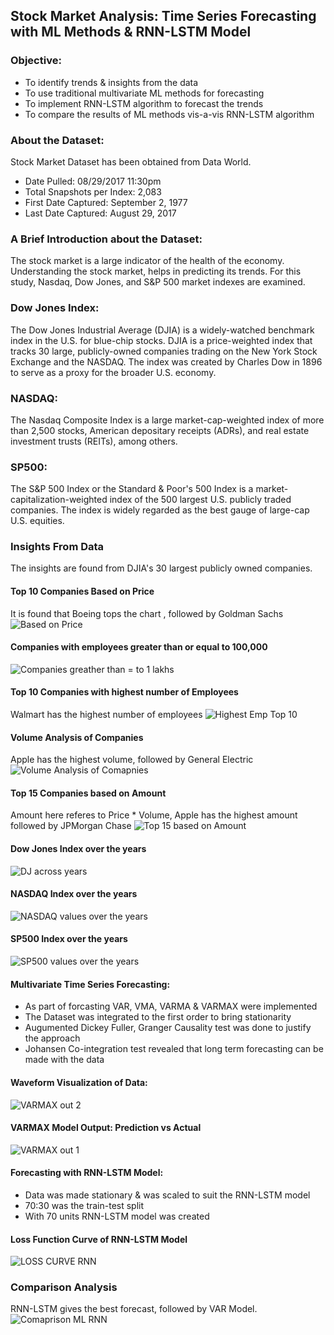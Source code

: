 ## Stock Market Analysis: Time Series Forecasting with ML Methods & RNN-LSTM Model

### Objective:
- To identify trends & insights from the data
- To use traditional multivariate ML methods for forecasting
- To implement RNN-LSTM algorithm to forecast the trends
- To compare the results of ML methods vis-a-vis RNN-LSTM algorithm

### About the Dataset: 
Stock Market Dataset has been obtained from Data World.
- Date Pulled: 08/29/2017 11:30pm
- Total Snapshots per Index: 2,083
- First Date Captured: September 2, 1977
- Last Date Captured: August 29, 2017

### A Brief Introduction about the Dataset:
The stock market is a large indicator of the health of the economy. Understanding the stock market, helps in predicting its trends. For this study, Nasdaq, Dow Jones, and S&P 500 market indexes are examined.

### Dow Jones Index:
The Dow Jones Industrial Average (DJIA) is a widely-watched benchmark index in the U.S. for blue-chip stocks. DJIA is a price-weighted index that tracks 30 large, publicly-owned companies trading on the New York Stock Exchange and the NASDAQ. The index was created by Charles Dow in 1896 to serve as a proxy for the broader U.S. economy.

### NASDAQ:
The Nasdaq Composite Index is a large market-cap-weighted index of more than 2,500 stocks, American depositary receipts (ADRs), and real estate investment trusts (REITs), among others.

### SP500: 
The S&P 500 Index or the Standard & Poor's 500 Index is a market-capitalization-weighted index of the 500 largest U.S. publicly traded companies. The index is widely regarded as the best gauge of large-cap U.S. equities.

### Insights From Data
The insights are found from DJIA's 30 largest publicly owned companies.
#### Top 10 Companies Based on Price
It is found that Boeing tops the chart , followed by Goldman Sachs
![Based on Price](https://user-images.githubusercontent.com/47745543/83325351-50521f80-a289-11ea-80e6-cdd7335ecb4d.JPG)

#### Companies with employees greater than or equal to 100,000
![Companies greather than = to 1 lakhs](https://user-images.githubusercontent.com/47745543/83325367-695ad080-a289-11ea-8d6c-c626a54ff6da.JPG)

#### Top 10 Companies with highest number of Employees
Walmart has the highest number of employees
![Highest Emp Top 10](https://user-images.githubusercontent.com/47745543/83325396-8c858000-a289-11ea-9c28-2dd56ce8f429.JPG)

#### Volume Analysis of Companies
Apple has the highest volume, followed by General Electric 
![Volume Analysis of Comapnies](https://user-images.githubusercontent.com/47745543/83327033-76ca8780-a296-11ea-86a9-30c0f6411a2b.JPG)

#### Top 15 Companies based on Amount
Amount here referes to Price * Volume, Apple has the highest amount followed by JPMorgan Chase
![Top 15 based on Amount](https://user-images.githubusercontent.com/47745543/83325426-bc348800-a289-11ea-8329-c56504a6fdd7.JPG)

#### Dow Jones Index over the years 
![DJ across years](https://user-images.githubusercontent.com/47745543/83325383-7b3c7380-a289-11ea-99c3-7932dae46d7a.JPG)

#### NASDAQ Index over the years
![NASDAQ values over the years](https://user-images.githubusercontent.com/47745543/83325405-9b6c3280-a289-11ea-8d38-74e343ad03f7.JPG)

#### SP500 Index over the years
![SP500 values over the years](https://user-images.githubusercontent.com/47745543/83325413-ac1ca880-a289-11ea-8a8b-f916667dced3.JPG)

#### Multivariate Time Series Forecasting:
- As part of forcasting VAR, VMA, VARMA & VARMAX were implemented 
- The Dataset was integrated to the first order to bring stationarity 
- Augumented Dickey Fuller, Granger Causality test was done to justify the approach 
- Johansen Co-integration test revealed that long term forecasting can be made with the data

#### Waveform Visualization of Data:
![VARMAX out 2](https://user-images.githubusercontent.com/47745543/83326390-47fde280-a291-11ea-9933-f16698455b46.JPG)

#### VARMAX Model Output: Prediction vs Actual
![VARMAX out 1](https://user-images.githubusercontent.com/47745543/83326395-53510e00-a291-11ea-80d8-81d524be01cd.JPG)

#### Forecasting with RNN-LSTM Model:
- Data was made stationary & was scaled to suit the RNN-LSTM model
- 70:30 was the train-test split
- With 70 units RNN-LSTM model was created

#### Loss Function Curve of RNN-LSTM Model
![LOSS CURVE RNN](https://user-images.githubusercontent.com/47745543/83326410-7380cd00-a291-11ea-9493-eb71ec31bbe0.JPG)

### Comparison Analysis
RNN-LSTM gives the best forecast, followed by VAR Model.
![Comaprison ML   RNN](https://user-images.githubusercontent.com/47745543/83326424-86939d00-a291-11ea-9458-1f1f1c534e1d.JPG)



